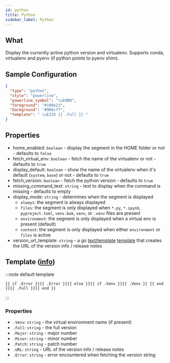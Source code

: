 ```yaml
---
id: python
title: Python
sidebar_label: Python
---
```


## What

Display the currently active python version and virtualenv.
Supports conda, virtualenv and pyenv (if python points to pyenv shim).

## Sample Configuration

```json
{
  "type": "python",
  "style": "powerline",
  "powerline_symbol": "\uE0B0",
  "foreground": "#100e23",
  "background": "#906cff",
  "template": " \uE235 {{ .Full }} "
}
```

## Properties

- home_enabled: `boolean` - display the segment in the HOME folder or not - defaults to `false`
- fetch_virtual_env: `boolean` - fetch the name of the virtualenv or not - defaults to `true`
- display_default: `boolean` - show the name of the virtualenv when it's default (`system`, `base`)
or not - defaults to `true`
- fetch_version: `boolean` - fetch the python version - defaults to `true`
- missing_command_text: `string` - text to display when the command is missing - defaults to empty
- display_mode: `string` - determines when the segment is displayed
  - `always`: the segment is always displayed
  - `files`: the segment is only displayed when `*.py`, `*.ipynb`, `pyproject.toml`, `venv.bak`, `venv`, or `.venv`
    files are present
  - `environment`: the segment is only displayed when a virtual env is present (default)
  - `context`: the segment is only displayed when either `environment` or `files` is active
- version_url_template: `string` - a go [text/template][go-text-template] [template][templates] that creates
the URL of the version info / release notes

## Template ([info][templates])

:::note default template

``` template
{{ if .Error }}{{ .Error }}{{ else }}{{ if .Venv }}{{ .Venv }} {{ end }}{{ .Full }}{{ end }}
```

:::

### Properties

- `.Venv`: `string` - the virtual environment name (if present)
- `.Full`: `string` - the full version
- `.Major`: `string` - major number
- `.Minor`: `string` - minor number
- `.Patch`: `string` - patch number
- `.URL`: `string` - URL of the version info / release notes
- `.Error`: `string` - error encountered when fetching the version string

[go-text-template]: https://golang.org/pkg/text/template/
[templates]: /docs/configuration/templates

